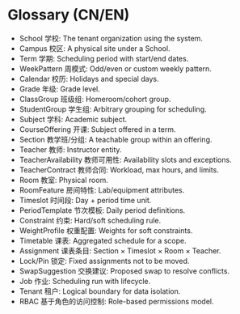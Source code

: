 # Glossary (CN/EN)

- School 学校: The tenant organization using the system.
- Campus 校区: A physical site under a School.
- Term 学期: Scheduling period with start/end dates.
- WeekPattern 周模式: Odd/even or custom weekly pattern.
- Calendar 校历: Holidays and special days.
- Grade 年级: Grade level.
- ClassGroup 班级组: Homeroom/cohort group.
- StudentGroup 学生组: Arbitrary grouping for scheduling.
- Subject 学科: Academic subject.
- CourseOffering 开课: Subject offered in a term.
- Section 教学班/分组: A teachable group within an offering.
- Teacher 教师: Instructor entity.
- TeacherAvailability 教师可用性: Availability slots and exceptions.
- TeacherContract 教师合同: Workload, max hours, and limits.
- Room 教室: Physical room.
- RoomFeature 房间特性: Lab/equipment attributes.
- Timeslot 时间段: Day + period time unit.
- PeriodTemplate 节次模板: Daily period definitions.
- Constraint 约束: Hard/soft scheduling rule.
- WeightProfile 权重配置: Weights for soft constraints.
- Timetable 课表: Aggregated schedule for a scope.
- Assignment 课表条目: Section × Timeslot × Room × Teacher.
- Lock/Pin 锁定: Fixed assignments not to be moved.
- SwapSuggestion 交换建议: Proposed swap to resolve conflicts.
- Job 作业: Scheduling run with lifecycle.
- Tenant 租户: Logical boundary for data isolation.
- RBAC 基于角色的访问控制: Role-based permissions model.

